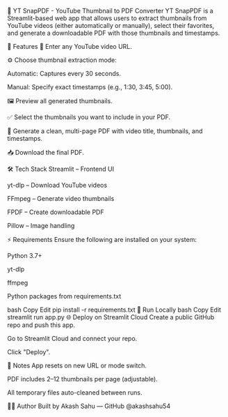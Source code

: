 🎥 YT SnapPDF - YouTube Thumbnail to PDF Converter
YT SnapPDF is a Streamlit-based web app that allows users to extract thumbnails from YouTube videos (either automatically or manually), select their favorites, and generate a downloadable PDF with those thumbnails and timestamps.

🚀 Features
🔗 Enter any YouTube video URL.

⚙️ Choose thumbnail extraction mode:

Automatic: Captures every 30 seconds.

Manual: Specify exact timestamps (e.g., 1:30, 3:45, 5:00).

🖼️ Preview all generated thumbnails.

✅ Select the thumbnails you want to include in your PDF.

🧾 Generate a clean, multi-page PDF with video title, thumbnails, and timestamps.

📥 Download the final PDF.

🛠️ Tech Stack
Streamlit – Frontend UI

yt-dlp – Download YouTube videos

FFmpeg – Generate video thumbnails

FPDF – Create downloadable PDF

Pillow – Image handling

⚡ Requirements
Ensure the following are installed on your system:

Python 3.7+

yt-dlp

ffmpeg

Python packages from requirements.txt

bash
Copy
Edit
pip install -r requirements.txt
🧪 Run Locally
bash
Copy
Edit
streamlit run app.py
🌐 Deploy on Streamlit Cloud
Create a public GitHub repo and push this app.

Go to Streamlit Cloud and connect your repo.

Click "Deploy".

📌 Notes
App resets on new URL or mode switch.

PDF includes 2–12 thumbnails per page (adjustable).

All temporary files auto-cleaned between runs.

👨‍💻 Author
Built by Akash Sahu — GitHub @akashsahu54
